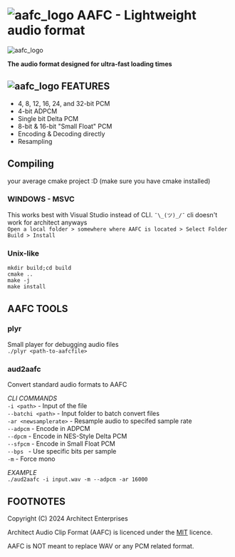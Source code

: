 # ![aafc_logo](https://architectenterprises.net/cdn/aafc_snwavtr.png) AAFC - Lightweight audio format
![aafc_logo](https://architectenterprises.net/cdn/aafc_banner_proj.png)

**The audio format designed for ultra-fast loading times**

## ![aafc_logo](https://architectenterprises.net/cdn/fusionresource/fpg_ico.png) FEATURES
- 4, 8, 12, 16, 24, and 32-bit PCM
- 4-bit ADPCM
- Single bit Delta PCM
- 8-bit & 16-bit "Small Float" PCM
- Encoding & Decoding directly
- Resampling

## Compiling
your average cmake project :D
(make sure you have cmake installed)

### WINDOWS - MSVC
This works best with Visual Studio instead of CLI. `¯\_(ツ)_/¯` cli doesn't work for architect anyways\
``Open a local folder > somewhere where AAFC is located > Select Folder``\
``Build > Install``

### Unix-like
```
mkdir build;cd build
cmake ..
make -j
make install
```

## AAFC TOOLS

### plyr
Small player for debugging audio files\
``./plyr <path-to-aafcfile>``


### aud2aafc
Convert standard audio formats to AAFC

*CLI COMMANDS*\
``-i <path>`` - Input of the file\
``--batchi <path>`` - Input folder to batch convert files\
``-ar <newsamplerate>`` - Resample audio to specifed sample rate\
``--adpcm`` - Encode in ADPCM\
``--dpcm`` - Encode in NES-Style Delta PCM\
``--sfpcm`` - Encode in Small Float PCM\
``--bps `` - Use specific bits per sample\
``-m`` - Force mono

*EXAMPLE*\
``./aud2aafc -i input.wav -m --adpcm -ar 16000``


## FOOTNOTES
Copyright (C) 2024 Architect Enterprises

Architect Audio Clip Format (AAFC) is licenced under the [MIT](LICENSE) licence.

AAFC is NOT meant to replace WAV or any PCM related format.